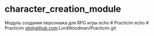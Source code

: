 # character_creation_module
Модуль создания персонажа для RPG игры
echo # Practicim
echo # Practicim
git@github.com:LordWoodman/Practicim.git

